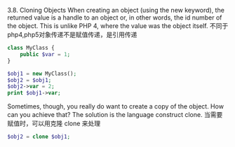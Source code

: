 3.8. Cloning Objects
When creating an object (using the new keyword), 
the returned value is a handle to an object or, in other words, the id number of the object. 
This is unlike PHP 4, where the value was the object itself.
不同于php4,php5对象传递不是赋值传递，是引用传递

```php
class MyClass {
    public $var = 1;
}

$obj1 = new MyClass();
$obj2 = $obj1;
$obj2->var = 2;
print $obj1->var;
```

Sometimes, though, you really do want to create a copy of the object. How can you achieve that? The solution is the language construct clone. 
当需要赋值时，可以用克隆 clone 来处理
```php
$obj2 = clone $obj1;
```